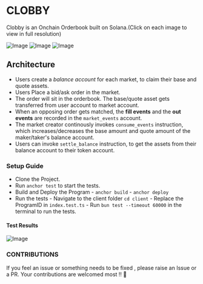 # CLOBBY

Clobby is an Onchain Orderbook built on Solana.(Click on each image to view in full resolution)

![Image](https://github.com/user-attachments/assets/85ac2e80-5662-48ec-9619-e6686bafecb7)
![Image](https://github.com/user-attachments/assets/09a92651-3138-4e1d-8328-d04bd9f5417d)
![Image](https://github.com/user-attachments/assets/2c266bbe-59c8-401b-9909-440d92309986)

## Architecture
- Users create a *balance account* for each market, to claim their base and quote assets.
- Users Place a bid/ask order in  the market.
- The order will sit in the orderbook. The base/quote asset gets transferred from user account to market account.
- When an opposing order gets matched, the **fill events** and the **out events** are recorded in the `market_events` account.
- The market creator continously invokes `consume_events` instruction, which increases/decreases the base amount and quote amount of the maker/taker's balance account.
- Users can invoke `settle_balance` instruction, to get the assets from their balance account to their token account.


### Setup Guide
- Clone the Project.
- Run `anchor test` to start the tests.
- Build and Deploy the Program
		- ```anchor build```
		- ```anchor deploy```
- Run the tests
		- Navigate to the client folder ```cd client```
		- Replace the ProgramID in ```index.test.ts```
		- Run ```bun test --timeout 60000``` in the terminal to run the tests.

#### Test Results
![Image](https://github.com/user-attachments/assets/bcaffd90-d3be-47bd-bc31-7180d27ff42c)


### CONTRIBUTIONS
If you feel an issue or something needs to be fixed , please raise an Issue or a PR. Your contributions are welcomed most !! :pray: